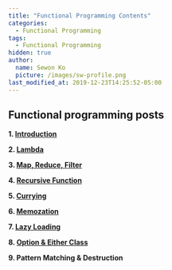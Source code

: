 ```yaml
---
title: "Functional Programming Contents"
categories:
  - Functional Programming
tags:
  - Functional Programming
hidden: true
author:
  name: Sewon Ko
  picture: /images/sw-profile.png
last_modified_at: 2019-12-23T14:25:52-05:00
---
```


## Functional programming posts

**1. [Introduction](https://dream365.github.io/functional%20programming/fp-introduction/)**  

**2. [Lambda](https://dream365.github.io/functional%20programming/fp-lambda/)**  

**3. [Map, Reduce, Filter](https://dream365.github.io/functional%20programming/fp-map-reduce-filter/)**  

**4. [Recursive Function](https://dream365.github.io/functional%20programming/fp-recursive-function/)**  

**5. [Currying](https://dream365.github.io/functional%20programming/fp-currying/)**  

**6. [Memozation](https://dream365.github.io/functional%20programming/fp-memoization/)**  

**7. [Lazy Loading](https://dream365.github.io/functional%20programming/fp-lazy-loading/)**  

**8. [Option & Either Class](https://dream365.github.io/functional%20programming/fp-option-either/)**  

**9. Pattern Matching & Destruction**  

